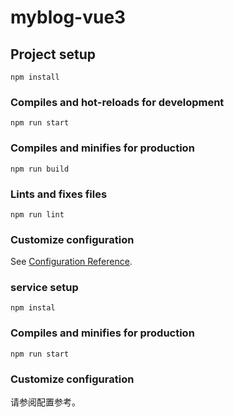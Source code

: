 # myblog-vue3

## Project setup
```
npm install
```

### Compiles and hot-reloads for development
```
npm run start
```

### Compiles and minifies for production
```
npm run build
```

### Lints and fixes files
```
npm run lint
```

### Customize configuration
See [Configuration Reference](https://cli.vuejs.org/config/).


### service setup
```
npm instal
```
### Compiles and minifies for production
```
npm run start
```
###  Customize configuration
请参阅配置参考。
